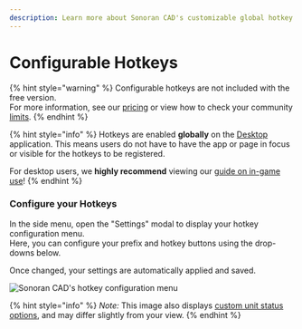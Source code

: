 ```yaml
---
description: Learn more about Sonoran CAD's customizable global hotkey system!
---
```


# Configurable Hotkeys

{% hint style="warning" %}
Configurable hotkeys are not included with the free version.\
For more information, see our [pricing](../../pricing/faq/) or view how to check your community [limits](../getting-started/view-your-limits.md).
{% endhint %}

{% hint style="info" %}
Hotkeys are enabled **globally** on the [Desktop ](../../download/)application. This means users do not have to have the app or page in focus or visible for the hotkeys to be registered.

For desktop users, we **highly recommend** viewing our [guide on in-game use](../../download/steam-browser-workaround.md)!
{% endhint %}

### Configure your Hotkeys

In the side menu, open the "Settings" modal to display your hotkey configuration menu.\
Here, you can configure your prefix and hotkey buttons using the drop-downs below.

Once changed, your settings are automatically applied and saved.

![Sonoran CAD's hotkey configuration menu](../../.gitbook/assets/hotkeys.PNG)

{% hint style="info" %}
_Note:_ This image also displays [custom unit status options](../customization/unit-status-codes.md), and may differ slightly from your view.
{% endhint %}
